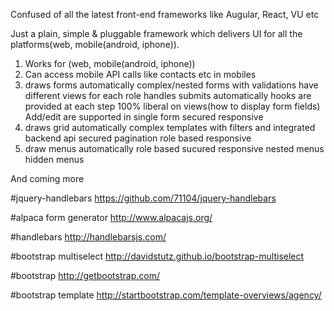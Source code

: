 Confused of all the latest front-end frameworks like Augular, React, VU etc

Just a plain, simple & pluggable framework which delivers UI for all the platforms(web, mobile(android, iphone)).

1) Works for (web, mobile(android, iphone))
2) Can access mobile API calls like contacts etc in mobiles
3) draws forms automatically
    complex/nested forms
    with validations
    have different views for each role
    handles submits automatically
    hooks are provided at each step
    100% liberal on views(how to display form fields)
    Add/edit are supported in single form
    secured
    responsive
4) draws grid automatically
    complex templates
    with filters and integrated backend api
    secured
    pagination
    role based
    responsive
5) draw menus automatically
    role based
    sucured
    responsive
    nested menus
    hidden menus
   
   
And coming more   
   
    
    
    
    








#jquery-handlebars
https://github.com/71104/jquery-handlebars


#alpaca form generator
http://www.alpacajs.org/


#handlebars
http://handlebarsjs.com/


#bootstrap multiselect
http://davidstutz.github.io/bootstrap-multiselect


#bootstrap
http://getbootstrap.com/


#bootstrap template
http://startbootstrap.com/template-overviews/agency/
